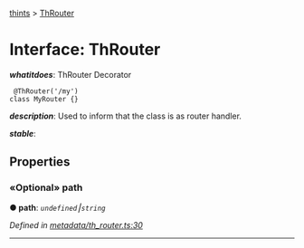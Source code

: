 [thints](../README.md) > [ThRouter](../interfaces/throuter.md)



# Interface: ThRouter

*__whatitdoes__*: ThRouter Decorator

     @ThRouter('/my')
    class MyRouter {}

*__description__*: Used to inform that the class is as router handler.

*__stable__*: 



## Properties
<a id="path"></a>

### «Optional» path

**●  path**:  *`undefined`⎮`string`* 

*Defined in [metadata/th_router.ts:30](https://github.com/digitalinfluencers/ThinTS/blob/15301d5/src/metadata/th_router.ts#L30)*





___



